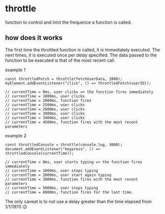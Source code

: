 # throttle
function to control and limit the frequence a function is called.

## how does it works

The first time the throttled function is called, it is immediately executed. The next times, it is executed once per delay specified. The data passed to the function to be executed is that of the most recent call.

example 1
```
const throttledFetch = throttle(fetchUserData, 2000);
myElement.addEventListener("click", () => throttledFetch(userID));

// currentTime = 0ms, user clicks => the function fires immediately
// currentTime = 1000ms, user clicks
// currentTime = 2000ms, function fires
// currentTime = 2500ms, user clicks
// currentTime = 2600ms, user clicks
// currentTime = 3000ms, user clicks
// currentTime = 3400ms, user clicks
// currentTime = 4500ms, function fires with the most recent parameters
```

example 2
```
const throttledConsole = throttle(console.log, 3000);
document.addEventListener("keypress", () => throttledConsole(currentTime));

// currentTime = 0ms, user starts typing => the function fires immediately
// currentTime = 1000ms, user stops typing
// currentTime = 2000ms, user start again typing
// currentTime = 3000ms, function fires with the most recent parameters
// currentTime = 5000ms, user stops typing
// currentTime = 8000ms, function fires for the last time.
```

The only caveat is to not use a delay greater than the time elapsed from 1/1/1970 :wink:
